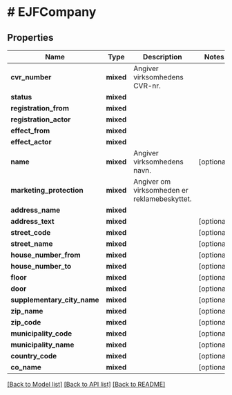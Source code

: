 # # EJFCompany

## Properties

Name | Type | Description | Notes
------------ | ------------- | ------------- | -------------
**cvr_number** | **mixed** | Angiver virksomhedens CVR-nr. |
**status** | **mixed** |  |
**registration_from** | **mixed** |  |
**registration_actor** | **mixed** |  |
**effect_from** | **mixed** |  |
**effect_actor** | **mixed** |  |
**name** | **mixed** | Angiver virksomhedens navn. | [optional]
**marketing_protection** | **mixed** | Angiver om virksomheden er reklamebeskyttet. |
**address_name** | **mixed** |  |
**address_text** | **mixed** |  | [optional]
**street_code** | **mixed** |  | [optional]
**street_name** | **mixed** |  | [optional]
**house_number_from** | **mixed** |  | [optional]
**house_number_to** | **mixed** |  | [optional]
**floor** | **mixed** |  | [optional]
**door** | **mixed** |  | [optional]
**supplementary_city_name** | **mixed** |  | [optional]
**zip_name** | **mixed** |  | [optional]
**zip_code** | **mixed** |  | [optional]
**municipality_code** | **mixed** |  | [optional]
**municipality_name** | **mixed** |  | [optional]
**country_code** | **mixed** |  | [optional]
**co_name** | **mixed** |  | [optional]

[[Back to Model list]](../../README.md#models) [[Back to API list]](../../README.md#endpoints) [[Back to README]](../../README.md)
